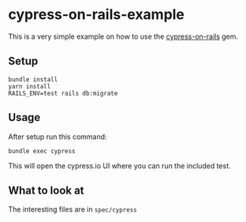 # cypress-on-rails-example

This is a very simple example on how to use the [cypress-on-rails](http://github.com/konvenit/cypress-on-rails) gem.

## Setup
```
bundle install
yarn install
RAILS_ENV=test rails db:migrate
```

## Usage
After setup run this command:
```
bundle exec cypress
```

This will open the cypress.io UI where you can run the included test.

## What to look at
The interesting files are in `spec/cypress`
